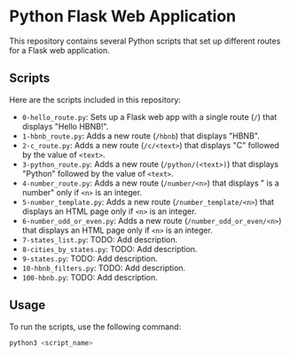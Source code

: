 # Python Flask Web Application

This repository contains several Python scripts that set up different routes for a Flask web application.

## Scripts

Here are the scripts included in this repository:

- `0-hello_route.py`: Sets up a Flask web app with a single route (`/`) that displays "Hello HBNB!".
- `1-hbnb_route.py`: Adds a new route (`/hbnb`) that displays "HBNB".
- `2-c_route.py`: Adds a new route (`/c/<text>`) that displays "C" followed by the value of `<text>`.
- `3-python_route.py`: Adds a new route (`/python/(<text>)`) that displays "Python" followed by the value of `<text>`.
- `4-number_route.py`: Adds a new route (`/number/<n>`) that displays "<n> is a number" only if `<n>` is an integer.
- `5-number_template.py`: Adds a new route (`/number_template/<n>`) that displays an HTML page only if `<n>` is an integer.
- `6-number_odd_or_even.py`: Adds a new route (`/number_odd_or_even/<n>`) that displays an HTML page only if `<n>` is an integer.
- `7-states_list.py`: TODO: Add description.
- `8-cities_by_states.py`: TODO: Add description.
- `9-states.py`: TODO: Add description.
- `10-hbnb_filters.py`: TODO: Add description.
- `100-hbnb.py`: TODO: Add description.

## Usage

To run the scripts, use the following command:

```bash
python3 <script_name>
